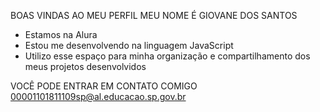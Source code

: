 BOAS VINDAS AO MEU PERFIL
MEU NOME É GIOVANE DOS SANTOS 
- Estamos na Alura
- Estou me desenvolvendo na linguagem JavaScript
- Utilizo esse espaço para minha organização e compartilhamento dos meus projetos desenvolvidos

VOCÊ PODE ENTRAR EM CONTATO COMIGO 
00001101811109sp@al.educacao.sp.gov.br
